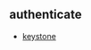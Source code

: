 
## authenticate
- [keystone](https://godleon.github.io/osp_test_results/0.2.107/authenticate/keystone.html)


